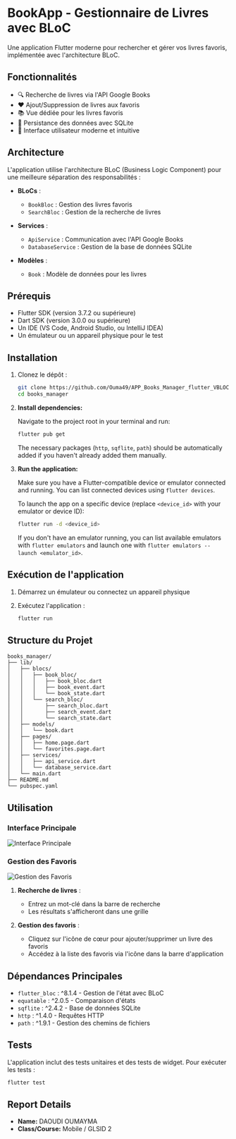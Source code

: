 # BookApp - Gestionnaire de Livres avec BLoC

Une application Flutter moderne pour rechercher et gérer vos livres favoris, implémentée avec l'architecture BLoC.

## Fonctionnalités

- 🔍 Recherche de livres via l'API Google Books
- ❤️ Ajout/Suppression de livres aux favoris
- 📚 Vue dédiée pour les livres favoris
- 💾 Persistance des données avec SQLite
- 🎨 Interface utilisateur moderne et intuitive

## Architecture

L'application utilise l'architecture BLoC (Business Logic Component) pour une meilleure séparation des responsabilités :

- **BLoCs** :
  - `BookBloc` : Gestion des livres favoris
  - `SearchBloc` : Gestion de la recherche de livres

- **Services** :
  - `ApiService` : Communication avec l'API Google Books
  - `DatabaseService` : Gestion de la base de données SQLite

- **Modèles** :
  - `Book` : Modèle de données pour les livres

## Prérequis

- Flutter SDK (version 3.7.2 ou supérieure)
- Dart SDK (version 3.0.0 ou supérieure)
- Un IDE (VS Code, Android Studio, ou IntelliJ IDEA)
- Un émulateur ou un appareil physique pour le test

## Installation

1. Clonez le dépôt :

    ```bash
    git clone https://github.com/Ouma49/APP_Books_Manager_flutter_VBLOC.git
    cd books_manager
    ```

2.  **Install dependencies:**

    Navigate to the project root in your terminal and run:

    ```bash
    flutter pub get
    ```

    The necessary packages (`http`, `sqflite`, `path`) should be automatically added if you haven't already added them manually.

3.  **Run the application:**

    Make sure you have a Flutter-compatible device or emulator connected and running. You can list connected devices using `flutter devices`.

    To launch the app on a specific device (replace `<device_id>` with your emulator or device ID):

    ```bash
    flutter run -d <device_id>
    ```

    If you don't have an emulator running, you can list available emulators with `flutter emulators` and launch one with `flutter emulators --launch <emulator_id>`.

## Exécution de l'application

1. Démarrez un émulateur ou connectez un appareil physique

2. Exécutez l'application :

    ```bash
    flutter run
    ```

## Structure du Projet

```
books_manager/
├── lib/
│   ├── blocs/
│   │   ├── book_bloc/
│   │   │   ├── book_bloc.dart
│   │   │   ├── book_event.dart
│   │   │   └── book_state.dart
│   │   └── search_bloc/
│   │       ├── search_bloc.dart
│   │       ├── search_event.dart
│   │       └── search_state.dart
│   ├── models/
│   │   └── book.dart
│   ├── pages/
│   │   ├── home.page.dart
│   │   └── favorites.page.dart
│   ├── services/
│   │   ├── api_service.dart
│   │   └── database_service.dart
│   └── main.dart
├── README.md
└── pubspec.yaml
```

## Utilisation

### Interface Principale
![Interface Principale](lib/assets/fav.png)

### Gestion des Favoris
![Gestion des Favoris](lib/assets/fav2.png)

1. **Recherche de livres** :
   - Entrez un mot-clé dans la barre de recherche
   - Les résultats s'afficheront dans une grille

2. **Gestion des favoris** :
   - Cliquez sur l'icône de cœur pour ajouter/supprimer un livre des favoris
   - Accédez à la liste des favoris via l'icône dans la barre d'application

## Dépendances Principales

- `flutter_bloc` : ^8.1.4 - Gestion de l'état avec BLoC
- `equatable` : ^2.0.5 - Comparaison d'états
- `sqflite` : ^2.4.2 - Base de données SQLite
- `http` : ^1.4.0 - Requêtes HTTP
- `path` : ^1.9.1 - Gestion des chemins de fichiers

## Tests

L'application inclut des tests unitaires et des tests de widget. Pour exécuter les tests :

```bash
flutter test
```


## Report Details

-   **Name:** DAOUDI OUMAYMA
-   **Class/Course:**  Mobile / GLSID 2

